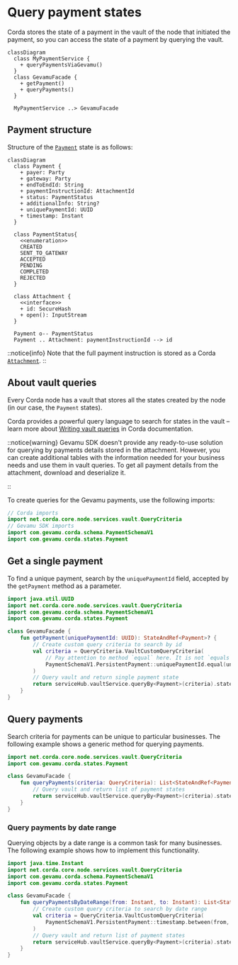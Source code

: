 # Query payment states

Corda stores the state of a payment in the vault of the node that initiated the payment, so you can access the state of a payment by querying the vault.

```mermaid
classDiagram
  class MyPaymentService {
    + queryPaymentsViaGevamu()
  }
  class GevamuFacade {
    + getPayment()
    + queryPayments()
  }

  MyPaymentService ..> GevamuFacade
```

## Payment structure

Structure of the [`Payment`](https://gevamu.github.io/corda-payments-sdk/payments-contracts/com.gevamu.corda.states/-payment/index.html) state is as follows:


```mermaid
classDiagram
  class Payment {
    + payer: Party
    + gateway: Party
    + endToEndId: String
    + paymentInstructionId: AttachmentId
    + status: PaymentStatus
    + additionalInfo: String?
    + uniquePaymentId: UUID
    + timestamp: Instant
  }

  class PaymentStatus{
    <<enumeration>>
    CREATED
    SENT_TO_GATEWAY
    ACCEPTED
    PENDING
    COMPLETED
    REJECTED
  }

  class Attachment {
    <<interface>>
    + id: SecureHash
    + open(): InputStream
  }

  Payment o-- PaymentStatus
  Payment .. Attachment: paymentInstructionId --> id
```
::notice{info}
  Note that the full payment instruction is stored as a Corda [`Attachment`](https://docs.r3.com/en/api-ref/corda/4.8/open-source/javadoc/net/corda/core/contracts/Attachment.html). 
::

## About vault queries

Every Corda node has a vault that stores all the states created by the node (in our case, the `Payment` states).

Corda provides a powerful query language to search for states in the vault – learn more about [Writing vault queries](https://docs.r3.com/en/platform/corda/4.7/enterprise/cordapps/api-vault-query.html) in Corda documentation.

::notice{warning}
  Gevamu SDK doesn't provide any ready-to-use solution for querying by payments details stored in the attachment. However, you can create additional tables with the information needed for your business needs and use them in vault queries. 
  To get all payment details from the attachment, download and deserialize it.
 
::

To create queries for the Gevamu payments, use the following imports:

```kotlin
// Corda imports
import net.corda.core.node.services.vault.QueryCriteria
// Gevamu SDK imports
import com.gevamu.corda.schema.PaymentSchemaV1
import com.gevamu.corda.states.Payment
```

## Get a single payment

To find a unique payment, search by the `uniquePaymentId` field, accepted by the `getPayment` method as a parameter.

```kotlin
import java.util.UUID
import net.corda.core.node.services.vault.QueryCriteria
import com.gevamu.corda.schema.PaymentSchemaV1
import com.gevamu.corda.states.Payment

class GevamuFacade {
    fun getPayment(uniquePaymentId: UUID): StateAndRef<Payment>? {
        // Create custom query criteria to search by id
        val criteria = QueryCriteria.VaultCustomQueryCriteria(
            // Pay attention to method `equal` here. It is not `equals`!
            PaymentSchemaV1.PersistentPayment::uniquePaymentId.equal(uniquePaymentId)
        )
        // Query vault and return single payment state
        return serviceHub.vaultService.queryBy<Payment>(criteria).states.singleOrNull()
    }
}
```

## Query payments

Search criteria for payments can be unique to particular businesses. The following example shows a generic method for querying payments.

```kotlin
import net.corda.core.node.services.vault.QueryCriteria
import com.gevamu.corda.states.Payment

class GevamuFacade {
    fun queryPayments(criteria: QueryCriteria): List<StateAndRef<Payment>> {
        // Query vault and return list of payment states
        return serviceHub.vaultService.queryBy<Payment>(criteria).states
    }
}
```

### Query payments by date range

Querying objects by a date range is a common task for many businesses. The following example shows how to implement this functionality.

```kotlin
import java.time.Instant
import net.corda.core.node.services.vault.QueryCriteria
import com.gevamu.corda.schema.PaymentSchemaV1
import com.gevamu.corda.states.Payment

class GevamuFacade {
    fun queryPaymentsByDateRange(from: Instant, to: Instant): List<StateAndRef<Payment>> {
        // Create custom query criteria to search by date range
        val criteria = QueryCriteria.VaultCustomQueryCriteria(
            PaymentSchemaV1.PersistentPayment::timestamp.between(from, to)
        )
        // Query vault and return list of payment states
        return serviceHub.vaultService.queryBy<Payment>(criteria).states
    }
}
```